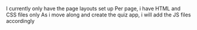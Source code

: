 I currently only have the page layouts set up
Per page, i have HTML and CSS files only
As i move along and create the quiz app, i will add the JS files accordingly
